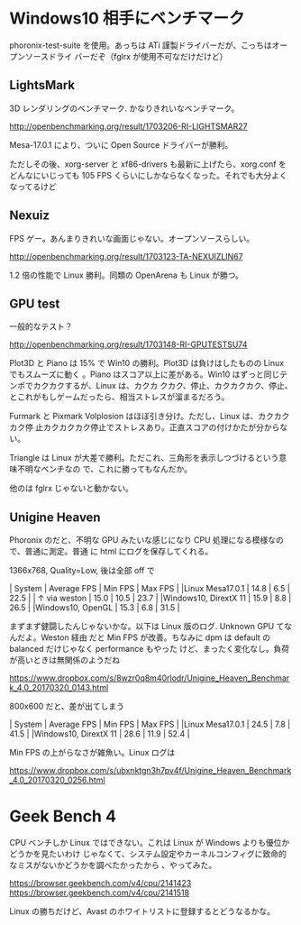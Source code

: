 # Windows10 相手にベンチマーク

phoronix-test-suite を使用。あっちは ATi 謹製ドライバーだが、こっちはオープンソースドライ
バーだぞ（fglrx が使用不可なだけだけど）

## LightsMark 

3D レンダリングのベンチマーク. かなりきれいなベンチマーク。

http://openbenchmarking.org/result/1703206-RI-LIGHTSMAR27

Mesa-17.0.1 により、ついに Open Source ドライバーが勝利。

ただしその後、xorg-server と xf86-drivers も最新に上げたら、xorg.conf をどんなにいじっても
105 FPS くらいにしかならなくなった。それでも大分よくなってるけど

## Nexuiz 

FPS ゲー。あんまりきれいな画面じゃない。オープンソースらしい。

http://openbenchmarking.org/result/1703123-TA-NEXUIZLIN67

1.2 倍の性能で Linux 勝利。同類の OpenArena も Linux が勝つ。

## GPU test

一般的なテスト？

http://openbenchmarking.org/result/1703148-RI-GPUTESTSU74

Plot3D と Piano は 15% で Win10 の勝利。Plot3D は負けはしたものの Linux でもスムーズに動く
。Piano はスコア以上に差がある。Win10 はずっと同じテンポでカクカクするが、Linux は、カクカ
クカク、停止、カクカクカク、停止、とこれがもしゲームだったら、相当ストレスが溜まるだろう。

Furmark と Pixmark Volplosion はほぼ引き分け。ただし、Linux は、カクカクカク停
止カクカクカク停止でストレスあり。正直スコアの付けかたが分からない。

Triangle は Linux が大差で勝利。ただこれ、三角形を表示しつづけるという意味不明なベンチなの
で、これに勝ってもなんだか。

他のは fglrx じゃないと動かない。

## Unigine Heaven

Phoronix のだと、不明な GPU みたいな感じになり CPU 処理になる模様なので、普通に測定。普通
に html にログを保存してくれる。

1366x768, Quality=Low, 後は全部 off で

| System                             | Average FPS | Min FPS | Max FPS |
|Linux Mesa17.0.1                    | 14.8        | 6.5     | 22.5    |
| ↑ via weston                      | 15.0        | 10.5    | 23.7    |
|Windows10, DirextX 11               | 15.9        | 8.8     | 26.5    |
|Windows10, OpenGL                   | 15.3        | 6.8     | 31.5    |

まずまず健闘したんじゃないかな。以下は Linux 版のログ. Unknown GPU てなんだよ。Weston 経由
だと Min FPS が改善。ちなみに dpm は default の balanced だけじゃなく performance もやった
けど、まったく変化なし。負荷が高いときは無関係のようだね

https://www.dropbox.com/s/8wzr0q8m40rlodr/Unigine_Heaven_Benchmark_4.0_20170320_0143.html

800x600 だと、差が出てしまう

| System                             | Average FPS | Min FPS | Max FPS |
|Linux Mesa17.0.1                    | 24.5        | 7.8     | 41.5    |
|Windows10, DirextX 11               | 28.6        | 11.9    | 52.4    |

Min FPS の上がらなさが雑魚い。Linux ログは

https://www.dropbox.com/s/ubxnktgn3h7pv4f/Unigine_Heaven_Benchmark_4.0_20170320_0256.html

# Geek Bench 4

CPU ベンチしか Linux ではできない。これは Linux が Windows よりも優位かどうかを見たいわけ
じゃなくて、システム設定やカーネルコンフィグに致命的なミスがないかどうかを調べたかったから
、やってみた。

https://browser.geekbench.com/v4/cpu/2141423
https://browser.geekbench.com/v4/cpu/2141518

Linux の勝ちだけど、Avast のホワイトリストに登録するとどうなるかな。
<!-- vim: set tw=90 filetype=markdown : -->
